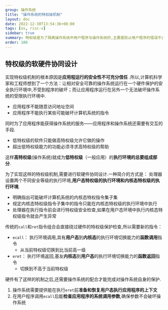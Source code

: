 ```yaml
---
group: 操作系统
title: "操作系统的特权级机制"
layout: doc
date: 2022-12-30T13:54:36+08:00
tags: [os, risc-v]
sidebar: true
summary: 特权级是为了隔离操作系统中用户程序与操作系统的,主要是防止用户程序的错误不会导致操作系统的一种机制.
order: 100
---
```


## 特权级的软硬件协同设计

实现特权级机制的根本原因是**应用程运行的安全性不可充分信任**
.所以,计算机科学家和工程师想到了一个方法：让相对安全可靠的操作系统运行在一个硬件保护的安全执行环境中,不受到程序的破坏；而让应用程序运行在另外一个无法破坏操作系统的受限执行环境中.

- 应用程序不能随意访问地址空间
- 应用程序不能执行某些可能破坏计算机系统的指令

同时为了应用程序能获得操作系统的服务——应用程序和操作系统还需要有交互的手段.

- 低特权级的软件只能做高特权级允许它做的操作
- 超出低特权级能力的功能必须寻求高特权级的帮助

这样**高特权级**(操作系统)就成为**低特权级**（一般应用）的**执行环境的总要组成部分**.

为了实现这样的特权级机制,需要进行软硬件协同设计.一种简介的方式是： 处理器设置两个不同安全等级的执行环境,**用户态特权级的执行环境和内核态特权级的执行环境**.

- 明确指出可能破坏计算机系统的内核态特权指令集子集
- 规定内核态特权级指令子集中的指令只能在内核态特权级的执行环境中执行
- 处理器在执行指令前会进行特权级安全检查,如果在用户态环境中执行内核态特权级指令就会产生异常

传统的`call`和`ret`指令组合会直接绕过硬件的特权级保护检查,所以需要新的指令：

- `ecall`： 执行环境调用,具有**用户态**到**内核态**的执行环境切换能力的**函数调用**指令
  - 从当前特权级切换到比当前高一级
- `eret`： 执行环境返回,基友**内核态**到**用户态**的执行环境切换能力的**函数返回**指令
  - 切换到不高于当前特权级

硬件有了这样的机制之后,还需要操作系统的配合才能完成对操作系统自身的保护.

1. 操作系统需要提供能在执行`eret`前**准备和恢复用户态执行应用程序的上下文**
2. 在用户程序调用`ecall`后能**检查应用程序的系统调用参数**,确保参数不会破坏操作系统
